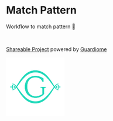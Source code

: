 # Match Pattern

Workflow to match pattern :sushi:

<br>

[Shareable Project](https://github.com/Guardiome/spro) powered by [Guardiome](https://guardiome.com)

[<img src="stuff/guardiome_logo.png" width="160" height="160">](https://guardiome.com)


